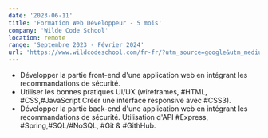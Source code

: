 ```yaml
---
date: '2023-06-11'
title: 'Formation Web Développeur - 5 mois'
company: 'Wilde Code School'
location: remote
range: 'Septembre 2023 - Février 2024'
url: 'https://www.wildcodeschool.com/fr-fr/?utm_source=google&utm_medium=cpc&utm_campaign=brand&utm_term=wild%20code%20school&utm_campaign=FR+-+campagne+marque&utm_source=adwords&utm_medium=ppc&hsa_acc=4421706736&hsa_cam=14821000047&hsa_grp=130792156467&hsa_ad=629219034671&hsa_src=g&hsa_tgt=kwd-340701497962&hsa_kw=wild%20code%20school&hsa_mt=e&hsa_ver=3&hsa_net=adwords&gad_source=1&gclid=Cj0KCQjwqP2pBhDMARIsAJQ0CzqAyX9IFjELHBzWdtxJgmjUMkUuh3j1ZOdteHJJ2icg2ki2B3PvHfoaAv21EALw_wcB'
---
```


- Développer la partie front-end d'une application web en intégrant les recommandations de sécurité.
- Utiliser les bonnes pratiques UI/UX (wireframes, #HTML, #CSS,#JavaScript Créer une interface responsive avec #CSS3).
- Développer la partie back-end d'une application web en intégrant les recommandations de sécurité. Utilisation d'API #Express, #Spring,#SQL/#NoSQL, #Git & #GithHub.
